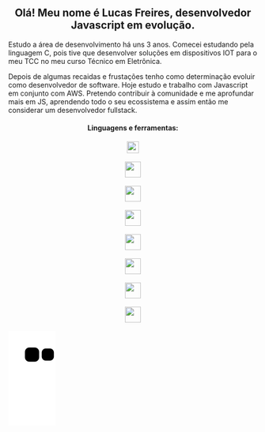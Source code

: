 <h2 align="center"> Olá! Meu nome é Lucas Freires, desenvolvedor Javascript em evolução. </h2>

Estudo a área de desenvolvimento há uns 3 anos. Comecei estudando pela linguagem C, pois tive que desenvolver soluções em dispositivos IOT para o meu TCC no meu curso Técnico em Eletrônica.

Depois de algumas recaidas e frustações tenho como determinação evoluir como desenvolvedor de software. Hoje estudo e trabalho com Javascript em conjunto com AWS. Pretendo contribuir à comunidade e me aprofundar mais em JS, aprendendo todo o seu ecossistema e assim então me considerar um desenvolvedor fullstack.

<h4 align="center">Linguagens e ferramentas:</h4>

<div align="center" display="flex" gap="24px">

  <figure>
    <img width="24" height="24" src="https://www.vectorlogo.zone/logos/javascript/javascript-icon.svg">
  </figure>
  
  <figure>
    <img width="32" height="32" src="https://www.vectorlogo.zone/logos/w3_html5/w3_html5-icon.svg">
  </figure>
  
  <figure>
    <img width="32" height="32" src="https://www.vectorlogo.zone/logos/w3_css/w3_css-icon.svg">
  </figure>
  
  <figure>
    <img width="32" height="32" src="https://www.vectorlogo.zone/logos/amazon_aws/amazon_aws-icon.svg">
  </figure>
  
  <figure>
    <img width="32" height="32" src="https://www.vectorlogo.zone/logos/git-scm/git-scm-icon.svg">
  </figure>
  
  <figure>
    <img width="32" height="32" src="https://www.vectorlogo.zone/logos/github/github-icon.svg">
  </figure>
  
  <figure>
    <img width="32" height="32" src="https://www.vectorlogo.zone/logos/visualstudio_code/visualstudio_code-icon.svg">
  </figure>
  
  <figure>
    <img width="32" height="32" src="https://www.vectorlogo.zone/logos/linux/linux-icon.svg">
  </figure>

</div>

![Snake animation](https://github.com/lfreires/lfreires/blob/output/github-contribution-grid-snake.svg)
